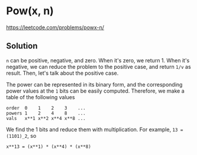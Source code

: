 # Pow(x, n)

https://leetcode.com/problems/powx-n/

## Solution

`n` can be positive, negative, and zero. When it's zero, we return 1. When it's negative, we can reduce the problem to
the positive case, and return `1/v` as result. Then, let's talk about the positive case.

The power can be represented in its binary form, and the corresponding power values at the `1` bits can be easily
computed. Therefore, we make a table of the following values

```
order  0    1    2    3    ...
powers 1    2    4    8    ...
vals   x**1 x**2 x**4 x**8 ...
```

We find the 1 bits and reduce them with multiplication. For example, `13 = (1101)_2`, so

```
x**13 = (x**1) * (x**4) * (x**8) 
```
